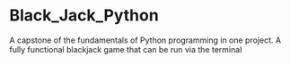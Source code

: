 # Black_Jack_Python
 A capstone of the fundamentals of Python programming in one project. A fully functional blackjack game that can be run via the terminal
